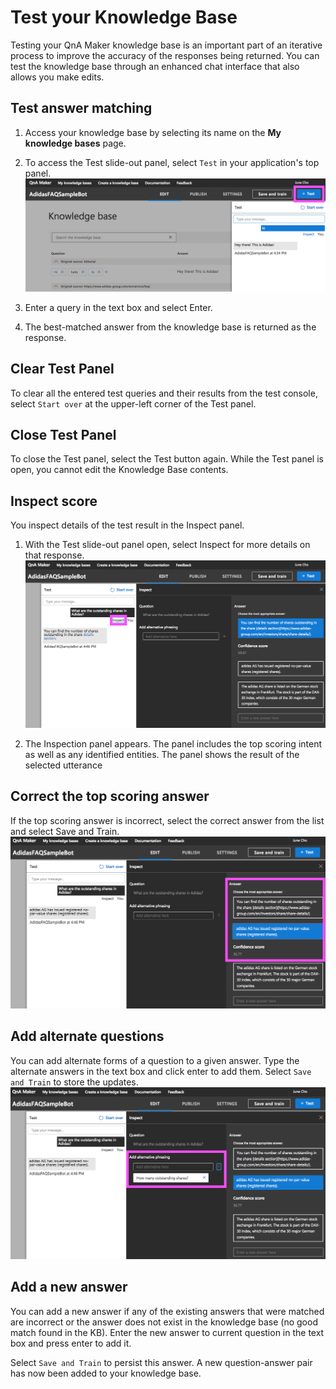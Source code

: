 # Test your Knowledge Base
Testing your QnA Maker knowledge base is an important part of an iterative process to improve the accuracy of the responses being returned. You can test the knowledge base through an enhanced chat interface that also allows you make edits.

## Test answer matching
1. Access your knowledge base by selecting its name on the **My knowledge bases** page.
2. To access the Test slide-out panel, select ```Test``` in your application's top panel.
![test1](https://github.com/jCho23/BotWorkshop/blob/master/Resouces/Images/test1.png)

3. Enter a query in the text box and select Enter.
4. The best-matched answer from the knowledge base is returned as the response.

## Clear Test Panel
To clear all the entered test queries and their results from the test console, select ```Start over``` at the upper-left corner of the Test panel.

## Close Test Panel
To close the Test panel, select the Test button again. While the Test panel is open, you cannot edit the Knowledge Base contents.

## Inspect score
You inspect details of the test result in the Inspect panel.
1. With the Test slide-out panel open, select Inspect for more details on that response.
![test2](https://github.com/jCho23/BotWorkshop/blob/master/Resouces/Images/test2.png)

2. The Inspection panel appears. The panel includes the top scoring intent as well as any identified entities. The panel shows the result of the selected utterance

## Correct the top scoring answer
If the top scoring answer is incorrect, select the correct answer from the list and select Save and Train.
![test3](https://github.com/jCho23/BotWorkshop/blob/master/Resouces/Images/test3.png)

## Add alternate questions
You can add alternate forms of a question to a given answer. Type the alternate answers in the text box and click enter to add them. Select ```Save and Train``` to store the updates.
![test4](https://github.com/jCho23/BotWorkshop/blob/master/Resouces/Images/test4.png)

## Add a new answer
You can add a new answer if any of the existing answers that were matched are incorrect or the answer does not exist in the knowledge base (no good match found in the KB). Enter the new answer to current question in the text box and press enter to add it.

Select ```Save and Train``` to persist this answer. A new question-answer pair has now been added to your knowledge base.
